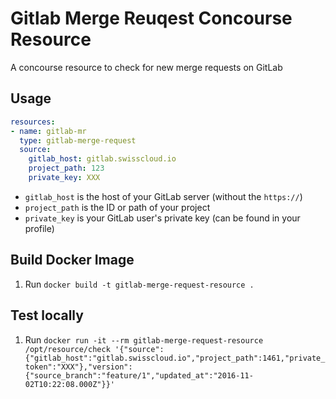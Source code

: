 # Gitlab Merge Reuqest Concourse Resource

A concourse resource to check for new merge requests on GitLab

## Usage

```yaml
resources:
- name: gitlab-mr
  type: gitlab-merge-request
  source:
    gitlab_host: gitlab.swisscloud.io
    project_path: 123
    private_key: XXX
```

* `gitlab_host` is the host of your GitLab server (without the `https://`)
* `project_path` is the ID or path of your project
* `private_key` is your GitLab user's private key (can be found in your profile)

## Build Docker Image

1. Run `docker build -t gitlab-merge-request-resource .`

## Test locally

1. Run `docker run -it --rm gitlab-merge-request-resource /opt/resource/check '{"source":{"gitlab_host":"gitlab.swisscloud.io","project_path":1461,"private_token":"XXX"},"version":{"source_branch":"feature/1","updated_at":"2016-11-02T10:22:08.000Z"}}'`

